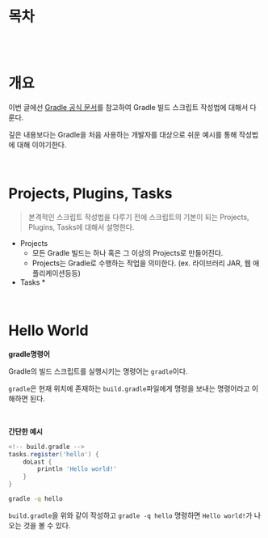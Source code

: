 # 목차

<br>

<br>

# 개요
이번 글에선 [Gradle 공식 문서]()를 참고하여 Gradle 빌드 스크립트 작성법에 대해서 다룬다.

깊은 내용보다는 Gradle을 처음 사용하는 개발자를 대상으로 쉬운 예시를 통해 작성법에 대해 이야기한다.

<br>

# Projects, Plugins, Tasks
> 본격적인 스크립트 작성법을 다루기 전에 스크립트의 기본이 되는 Projects, Plugins, Tasks에 대해서 설명한다.

* Projects
  * 모든 Gradle 빌드는 하나 혹은 그 이상의 Projects로 만들어진다.
  * Projects는 Gradle로 수행하는 작업을 의미한다. (ex. 라이브러리 JAR, 웹 애플리케이션등등)
* Tasks
  * 

<br>

# Hello World

**gradle명령어**

Gradle의 빌드 스크립트를 실행시키는 명령어는 `gradle`이다.

`gradle`은 현재 위치에 존재하는 `build.gradle`파일에게 명령을 보내는 명령어라고 이해하면 된다.

<br>

**간단한 예시**

```gradle
<!-- build.gradle -->
tasks.register('hello') {
    doLast {
        println 'Hello world!'
    }
}
```
```bash
gradle -q hello
```
`build.gradle`을 위와 같이 작성하고 `gradle -q hello` 명령하면 `Hello world!`가 나오는 것을 볼 수 있다.

<br>






